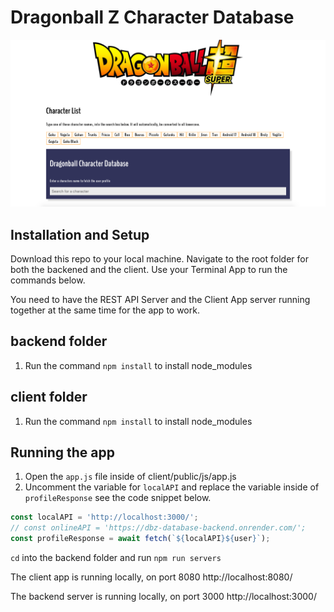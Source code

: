 # Dragonball Z Character Database

![Dragonball Z Character Database](/img/dragonball-character-database.jpeg 'Dragonball Z Character Database')

## Installation and Setup

Download this repo to your local machine. Navigate to the root folder for both the backened and the client. Use your Terminal App to run the commands below.

You need to have the REST API Server and the Client App server running together at the same time for the app to work.

## backend folder

1. Run the command `npm install` to install node_modules

## client folder

1. Run the command `npm install` to install node_modules

## Running the app

1. Open the `app.js` file inside of client/public/js/app.js
2. Uncomment the variable for `localAPI` and replace the variable inside of `profileResponse` see the code snippet below.

```javascript
const localAPI = 'http://localhost:3000/';
// const onlineAPI = 'https://dbz-database-backend.onrender.com/';
const profileResponse = await fetch(`${localAPI}${user}`);
```

`cd` into the backend folder and run `npm run servers`

The client app is running locally, on port 8080 http://localhost:8080/

The backend server is running locally, on port 3000 http://localhost:3000/
